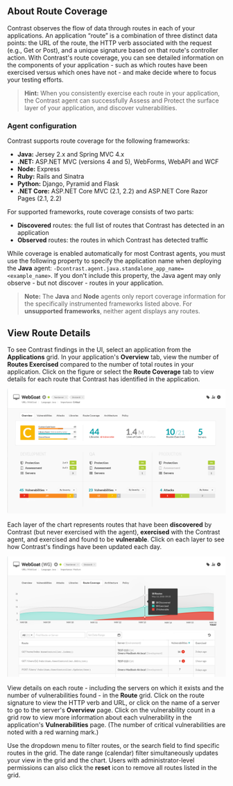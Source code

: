 <!--
title: "Route Coverage"
description: "Overview of setting up environments"
tags: "user UI applications route coverage exercised vulnerabilities"
-->

## About Route Coverage

Contrast observes the flow of data through routes in each of your applications. An application “route” is a combination of three distinct data points: the URL of the route, the HTTP verb associated with the request (e.g., Get or Post), and a unique signature based on that route's controller action. With Contrast's route coverage, you can see detailed information on the components of your application - such as which routes have been exercised versus which ones have not - and make decide where to focus your testing efforts. 

> **Hint:** When you consistently exercise each route in your application, the Contrast agent can successfully Assess and Protect the surface layer of your application, and discover vulnerabilities. 

### Agent configuration 

Contrast supports route coverage for the following frameworks: 

* **Java:** Jersey 2.x and Spring MVC 4.x 
* **.NET:** ASP.NET MVC (versions 4 and 5), WebForms, WebAPI and WCF
* **Node:** Express 
* **Ruby:** Rails and Sinatra
* **Python:** Django, Pyramid and Flask
* **.NET Core:** ASP.NET Core MVC (2.1, 2.2) and ASP.NET Core Razor Pages (2.1, 2.2)

For supported frameworks, route coverage consists of two parts:  

* **Discovered** routes: the full list of routes that Contrast has detected in an application 
* **Observed** routes: the routes in which Contrast has detected traffic

While coverage is enabled automatically for most Contrast agents, you must use the following property to specify the application name when deploying the **Java** agent: `-Dcontrast.agent.java.standalone_app_name=<example_name>`. If you don't include this property, the Java agent may only observe - but not discover - routes in your application. 

> **Note:** The **Java** and **Node** agents only report coverage information for the specifically instrumented frameworks listed above. For **unsupported frameworks**, neither agent displays any routes.


## View Route Details 

To see Contrast findings in the UI, select an application from the **Applications** grid. In your application's **Overview** tab, view the number of **Routes Exercised** compared to the number of total routes in your application. Click on the figure or select the **Route Coverage** tab to view details for each route that Contrast has identified in the application. 

<a href="assets/images/App-overview.png" rel="lightbox" title="View routes in your application Overview page"><img class="thumbnail" src="assets/images/App-overview.png"/></a>

Each layer of the chart represents routes that have been **discovered** by Contrast (but never exercised with the agent), **exercised** with the Contrast agent, and exercised and found to be **vulnerable**. Click on each layer to see how Contrast's findings have been updated each day. 

<a href="assets/images/App-route-coverage.png" rel="lightbox" title="View detailed coverage information for each route"><img class="thumbnail" src="assets/images/App-route-coverage.png"/></a>

View details on each route - including the servers on which it exists and the number of vulnerabilities found - in the **Route** grid. Click on the route signature to view the HTTP verb and URL, or click on the name of a server to go to the server's **Overview** page. Click on the vulnerability count in a grid row to view more information about each vulnerability in the application's **Vulnerabilities** page. (The number of critical vulnerabilities are noted with a red warning mark.)  

Use the dropdown menu to filter routes, or the search field to find specific routes in the grid. The date range (calendar) filter simultaneously updates your view in the grid and the chart. Users with administrator-level permissions can also click the **reset** icon to remove all routes listed in the grid. 




